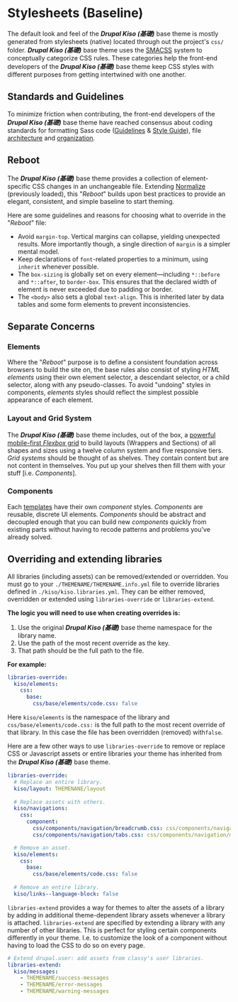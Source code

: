 
Stylesheets (Baseline)
==========

The default look and feel of the ***Drupal Kiso (基礎)*** base theme is mostly generated from stylesheets (native) located through out the project's `css/` folder. ***Drupal Kiso (基礎)*** base theme uses the [SMACSS](http://smacss.com/book/) system to conceptually categorize CSS rules. These categories help the front-end developers of the ***Drupal Kiso (基礎)*** base theme keep CSS styles with different purposes from getting intertwined with one another.

## Standards and Guidelines

To minimize friction when contributing, the front-end developers of the ***Drupal Kiso (基礎)*** base theme have reached consensus about coding standards for formatting Sass code ([Guidelines](https://sass-guidelin.es) & [Style Guide](https://css-tricks.com/sass-style-guide/)), file [architecture](https://www.drupal.org/docs/develop/standards/css/css-architecture-for-drupal-8) and  [organization](https://www.drupal.org/docs/develop/standards/css/css-file-organization-for-drupal-8).

## Reboot

The ***Drupal Kiso (基礎)*** base theme provides a collection of element-specific CSS changes in an unchangeable file. Extending [Normalize](https://necolas.github.io/normalize.css/) (previously loaded), this "*Reboot*" builds upon best practices to provide an elegant, consistent, and simple baseline to start theming.

Here are some guidelines and reasons for choosing what to override in the "*Reboot*" file:

 - Avoid `margin-top`. Vertical margins can collapse, yielding unexpected results. More importantly though, a single direction of `margin` is a simpler mental model.
 - Keep declarations of `font`-related properties to a minimum, using `inherit` whenever possible.
 - The `box-sizing` is globally set on every element—including `*::before` and `*::after`, to `border-box`. This ensures that the declared width of element is never exceeded due to padding or border.
 - The `<body>` also sets a global `text-align`. This is inherited later by data tables and some form elements to prevent inconsistencies. 

## Separate Concerns

### Elements

Where the "*Reboot*" purpose is to define a consistent foundation across browsers to build the site on, the base rules also consist of styling *HTML elements* using their own element selector, a descendant selector, or a child selector, along with any pseudo-classes. To avoid "undoing" styles in components, *elements* styles should reflect the simplest possible appearance of each element.

### Layout and Grid System

The ***Drupal Kiso (基礎)*** base theme includes, out of the box, a [powerful mobile-first *Flexbox* grid](layout/README.md) to build layouts (Wrappers and Sections) of all shapes and sizes using a twelve column system and five responsive tiers. *Grid systems* should be thought of as shelves. They contain content but are not content in themselves. You put up your shelves then fill them with your stuff [i.e. *Components*].

### Components

Each [templates](../templates/) have their own *component* styles. *Components* are reusable, discrete UI elements. *Components* should be abstract and decoupled enough that you can build new *components* quickly from existing parts without having to recode patterns and problems you’ve already solved.

## Overriding and extending libraries

All libraries (including assets) can be removed/extended or overridden. You must go to your `./THEMENAME/THEMENAME.info.yml` file to override libraries defined in `./kiso/kiso.libraries.yml`. They can be either removed, overridden or extended using `libraries-override` or `libraries-extend`.

**The logic you will need to use when creating overrides is:**

1.  Use the original ***Drupal Kiso (基礎)*** base theme namespace for the library name.
2.  Use the path of the most recent override as the key.
3.  That path should be the full path to the file.

**For example:**

```yml
libraries-override:
  kiso/elements:
    css:
      base:
        css/base/elements/code.css: false
```

Here `kiso/elements` is the namespace of the library and `css/base/elements/code.css:` is the full path to the most recent override of that library. In this case the file has been overridden (removed) with`false`.

Here are a few other ways to use `libraries-override` to remove or replace CSS or Javascript assets or entire libraries your theme has inherited from the ***Drupal Kiso (基礎)*** base theme.

```yml
libraries-override:
  # Replace an entire library.
  kiso/layout: THEMENANE/layout
  
  # Replace assets with others.
  kiso/navigations:
    css:
      component:
        css/components/navigation/breadcrumb.css: css/components/navigation/my-breadcrumb.css
        css/components/navigation/tabs.css: css/components/navigation/my-tabs.css

  # Remove an asset.
  kiso/elements:
    css:
      base:
        css/base/elements/code.css: false
  
  # Remove an entire library.
  kiso/links--language-block: false
```

`libraries-extend` provides a way for themes to alter the assets of a library by adding in additional theme-dependent library assets whenever a library is attached.  `libraries-extend` are specified by extending a library with any number of other libraries. This is perfect for styling certain components differently in your theme. I.e. to customize the look of a component without having to load the CSS to do so on every page.

```yml
# Extend drupal.user: add assets from classy's user libraries.
libraries-extend:
  kiso/messages: 
    - THEMENAME/success-messages
    - THEMENAME/error-messages
    - THEMENAME/warning-messages
```